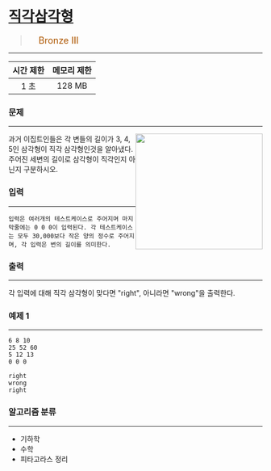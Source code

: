 # [직각삼각형](https://www.acmicpc.net/problem/4153)

> <img src="https://d2gd6pc034wcta.cloudfront.net/tier/3.svg" width="16" heigth="21" style = "vertical-align: middle;"/>&nbsp;<span style="font-size: 18px; color: #ad5600;">Bronze III</span>

***

<div align="center">

|시간 제한|메모리 제한|
|:---:|:---:|
|1 초 |128 MB|

</div>

### 문제

***

<img alt="" src="https://www.acmicpc.net/upload/images3/rope-triangle.gif" style="float:right; height:229px; width:252px"> 과거 이집트인들은 각 변들의 길이가 3, 4, 5인 삼각형이 직각 삼각형인것을 알아냈다. 주어진 세변의 길이로 삼각형이 직각인지 아닌지 구분하시오.</img>

### 입력

***


	입력은 여러개의 테스트케이스로 주어지며 마지막줄에는 0 0 0이 입력된다. 각 테스트케이스는 모두 30,000보다 작은 양의 정수로 주어지며, 각 입력은 변의 길이를 의미한다.


### 출력

***

각 입력에 대해 직각 삼각형이 맞다면 "right", 아니라면 "wrong"을 출력한다.

### 예제 1

***

```
6 8 10
25 52 60
5 12 13
0 0 0
```

```
right
wrong
right
```

### 알고리즘 분류

***

* 기하학
* 수학
* 피타고라스 정리

